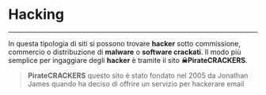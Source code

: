 # Hacking
---
In questa tipologia di siti si possono trovare **hacker** sotto commissione, commercio o distribuzione di **malware** o **software crackati**.
Il modo più semplice per ingaggiare degli **hacker** è tramite il sito **☠PirateCRACKERS**.

>**PirateCRACKERS** questo sito è stato fondato nel 2005 da Jonathan James quando ha deciso di offrire un servizio per hackerare email

>

